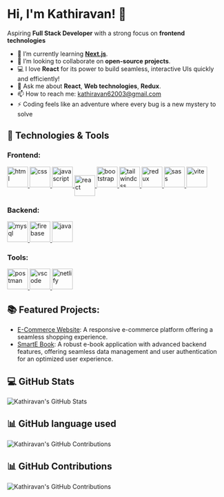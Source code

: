 # Hi, I'm Kathiravan! 👋  
Aspiring **Full Stack Developer** with a strong focus on **frontend technologies**

- 🌱 I’m currently learning **[Next.js](https://nextjs.org/docs)**.
- 👯 I’m looking to collaborate on **open-source projects**.
- 💻 I love **React** for its power to build seamless, interactive UIs quickly and efficiently!
- 💬 Ask me about **React**, **Web technologies**, **Redux**.
- 📫 How to reach me: [kathiravan62003@gmail.com](mailto:kathiravan62003@gmail.com)
- ⚡ Coding feels like an adventure where every bug is a new mystery to solve

## 🚀 Technologies & Tools  

### **Frontend:**  
<p align="left">
  <a href="https://html.spec.whatwg.org/"><img width="48" height="48" src="https://img.icons8.com/fluency/48/html-5.png" alt="html"/> </a>
  <a href="https://www.w3.org/Style/CSS/"><img width="48" height="48" src="https://img.icons8.com/fluency/48/css3.png" alt="css"/> </a>
  <a href="https://www.javascript.com/"><img width="48" height="48" src="https://img.icons8.com/fluency/48/javascript.png" alt="javascript"/> </a>
  <a href="https://reactjs.org/"><img width="48" height="48" src="https://img.icons8.com/plasticine/100/react.png" alt="react" style="vertical-align:middle;"/> </a>
  </a>
  <a href="https://getbootstrap.com/"><img width="48" height="48" src="https://img.icons8.com/fluency/48/bootstrap.png" alt="bootstrap"/> </a>
  <a href="https://tailwindcss.com/"><img width="48" height="48" src="https://img.icons8.com/color/50/tailwindcss.png" alt="tailwindcss"/> </a>
  <a href="https://redux.js.org/"><img width="48" height="48" src="https://img.icons8.com/color/50/redux.png" alt="redux"/> </a>
  <a href="https://sass-lang.com/"><img width="48" height="48" src="https://img.icons8.com/color/50/sass.png" alt="sass"/> </a>
  <a href="https://vitejs.dev/"><img width="48" height="48" src="https://img.icons8.com/fluency/48/vite.png" alt="vite"/> </a>
</p>  

### **Backend:**  
<p align="left">
  <a href="https://www.mysql.com/"><img width="48" height="48" src="https://img.icons8.com/fluency/48/mysql-logo.png" alt="mysql"/> </a>
  <a href="https://firebase.google.com/"><img width="48" height="48" src="https://img.icons8.com/color/50/firebase.png" alt="firebase"/> </a>
  <a href="https://www.java.com/"><img width="48" height="48" src="https://img.icons8.com/color/50/java-coffee-cup-logo--v1.png" alt="java"/> </a>
</p>  

### **Tools:**  
<p align="left">
  <a href="https://www.postman.com/"><img width="48" height="48" src="https://img.icons8.com/external-tal-revivo-color-tal-revivo/48/external-postman-is-the-only-complete-api-development-environment-logo-color-tal-revivo.png" alt="postman"/> </a>
  <a href="https://code.visualstudio.com/"><img width="48" height="48" src="https://img.icons8.com/fluency/48/visual-studio-code-2019.png" alt="vscode"/> </a>
  <a href="https://www.netlify.com/"><img width="48" height="48" src="https://img.icons8.com/external-tal-revivo-shadow-tal-revivo/48/external-netlify-a-cloud-computing-company-that-offers-hosting-and-serverless-backend-services-for-static-websites-logo-shadow-tal-revivo.png" alt="netlify"/> </a>
</p>  

## 📚 Featured Projects:  
- [E-Commerce Website](https://github.com/KATHIRAVANN8/e-commerce): A responsive e-commerce platform offering a seamless shopping experience.
- [SmartE Book](https://github.com/KATHIRAVANN8/SmartE-book): A robust e-book application with advanced backend features, offering seamless data management and user authentication for an optimized user experience.

## 💻 GitHub Stats  
![Kathiravan's GitHub Stats](https://github-readme-stats.vercel.app/api?username=KATHIRAVANN8&show_icons=true&hide_title=true&hide=prs)

## 📊 GitHub language used  
![Kathiravan's GitHub Contributions](https://github-readme-stats.vercel.app/api/top-langs/?username=KATHIRAVANN8&langs_count=10&layout=compact&hide=html&theme=radical)

## 📊 GitHub Contributions  
![Kathiravan's GitHub Contributions](https://github-readme-activity-graph.vercel.app/graph?username=KATHIRAVANN8&bg_color=000000&color=00FF00&line=00FF00&point=00FF00&area=true&area_color=00FF00&hide_title=true&custom_title=Kathiravan%20GitHub%20Contributions%202024%20and%202025)
